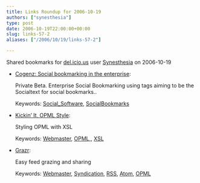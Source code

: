 ```yaml
---
title: Links Roundup for 2006-10-19
authors: ["synesthesia"]
type: post
date: 2006-10-19T22:00:00+00:00
slug: links-57-2 
aliases: ["/2006/10/19/links-57-2"]

---
```

Shared bookmarks for [del.icio.us][1] user  [Synesthesia][2] on 2006-10-19

  * [Cogenz: Social bookmarking in the enterprise][3]:
  
    Private Beta. Enterprise Social Bookmarking using tags aiming to be the Socialtext for social bookmarks..
  
    Keywords: [Social_Software][4], [SocialBookmarks][5]
  * [Kickin’ It, OPML Style][6]:
  
    Styling OPML with XSL
  
    Keywords: [Webmaster][7], [OPML,][8], [XSL][9]
  * [Grazr][10]:
  
    Easy feed grazing and sharing
  
    Keywords: [Webmaster][7], [Syndication][11], [RSS][12], [Atom][13], [OPML][14]

 [1]: https://del.icio.us/
 [2]: https://del.icio.us/synesthesia
 [3]: https://blog.cogenz.com/ "https://blog.cogenz.com/"
 [4]: https://del.icio.us/synesthesia/Social_Software
 [5]: https://del.icio.us/synesthesia/SocialBookmarks
 [6]: https://blog.efinke.com/2006/07/30/kickin-it-opml-style "https://blog.efinke.com/2006/07/30/kickin-it-opml-style"
 [7]: https://del.icio.us/synesthesia/Webmaster
 [8]: https://del.icio.us/synesthesia/OPML,
 [9]: https://del.icio.us/synesthesia/XSL
 [10]: https://www.grazr.com/ "https://www.grazr.com/"
 [11]: https://del.icio.us/synesthesia/Syndication
 [12]: https://del.icio.us/synesthesia/RSS
 [13]: https://del.icio.us/synesthesia/Atom
 [14]: https://del.icio.us/synesthesia/OPML